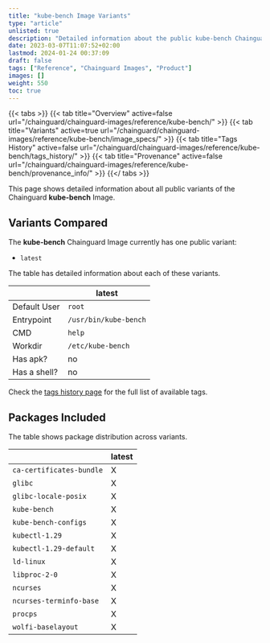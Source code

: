 ```yaml
---
title: "kube-bench Image Variants"
type: "article"
unlisted: true
description: "Detailed information about the public kube-bench Chainguard Image variants"
date: 2023-03-07T11:07:52+02:00
lastmod: 2024-01-24 00:37:09
draft: false
tags: ["Reference", "Chainguard Images", "Product"]
images: []
weight: 550
toc: true
---
```


{{< tabs >}}
{{< tab title="Overview" active=false url="/chainguard/chainguard-images/reference/kube-bench/" >}}
{{< tab title="Variants" active=true url="/chainguard/chainguard-images/reference/kube-bench/image_specs/" >}}
{{< tab title="Tags History" active=false url="/chainguard/chainguard-images/reference/kube-bench/tags_history/" >}}
{{< tab title="Provenance" active=false url="/chainguard/chainguard-images/reference/kube-bench/provenance_info/" >}}
{{</ tabs >}}

This page shows detailed information about all public variants of the Chainguard **kube-bench** Image.

## Variants Compared
The **kube-bench** Chainguard Image currently has one public variant: 

- `latest`

The table has detailed information about each of these variants.

|              | latest                |
|--------------|-----------------------|
| Default User | `root`                |
| Entrypoint   | `/usr/bin/kube-bench` |
| CMD          | `help`                |
| Workdir      | `/etc/kube-bench`     |
| Has apk?     | no                    |
| Has a shell? | no                    |

Check the [tags history page](/chainguard/chainguard-images/reference/kube-bench/tags_history/) for the full list of available tags.

## Packages Included
The table shows package distribution across variants.

|                          | latest |
|--------------------------|--------|
| `ca-certificates-bundle` | X      |
| `glibc`                  | X      |
| `glibc-locale-posix`     | X      |
| `kube-bench`             | X      |
| `kube-bench-configs`     | X      |
| `kubectl-1.29`           | X      |
| `kubectl-1.29-default`   | X      |
| `ld-linux`               | X      |
| `libproc-2-0`            | X      |
| `ncurses`                | X      |
| `ncurses-terminfo-base`  | X      |
| `procps`                 | X      |
| `wolfi-baselayout`       | X      |

